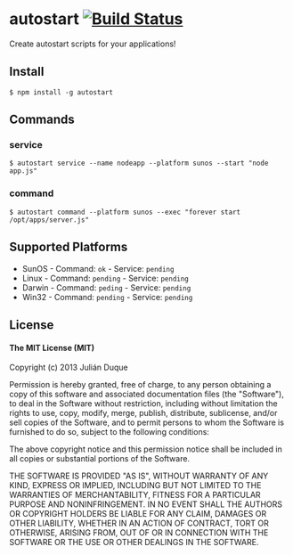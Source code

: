 # autostart [![Build Status](https://travis-ci.org/julianduque/node-autostart.png)](https://travis-ci.org/julianduque/node-autostart)

Create autostart scripts for your applications!

## Install

```
$ npm install -g autostart
```

## Commands

### service

```
$ autostart service --name nodeapp --platform sunos --start "node app.js"
```

### command

```
$ autostart command --platform sunos --exec "forever start /opt/apps/server.js"
```

## Supported Platforms
* SunOS   - Command: `ok`       - Service: `pending`
* Linux   - Command: `pending`  - Service: `pending`
* Darwin  - Command: `peding`   - Service: `pending`
* Win32   - Command: `pending`  - Service: `pending`

## License

#### The MIT License (MIT)
Copyright (c) 2013 Julián Duque

Permission is hereby granted, free of charge, to any person obtaining a copy of 
this software and associated documentation files (the "Software"), to deal in 
the Software without restriction, including without limitation the rights to use, 
copy, modify, merge, publish, distribute, sublicense, and/or sell copies of the 
Software, and to permit persons to whom the Software is furnished to do so, subject 
to the following conditions:

The above copyright notice and this permission notice shall be included in all 
copies or substantial portions of the Software.

THE SOFTWARE IS PROVIDED "AS IS", WITHOUT WARRANTY OF ANY KIND, EXPRESS OR 
IMPLIED, INCLUDING BUT NOT LIMITED TO THE WARRANTIES OF MERCHANTABILITY, FITNESS 
FOR A PARTICULAR PURPOSE AND NONINFRINGEMENT. IN NO EVENT SHALL THE AUTHORS OR 
COPYRIGHT HOLDERS BE LIABLE FOR ANY CLAIM, DAMAGES OR OTHER LIABILITY, WHETHER 
IN AN ACTION OF CONTRACT, TORT OR OTHERWISE, ARISING FROM, OUT OF OR IN CONNECTION 
WITH THE SOFTWARE OR THE USE OR OTHER DEALINGS IN THE SOFTWARE.


